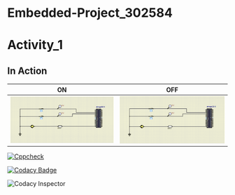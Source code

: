 # Embedded-Project_302584

# Activity_1
 ## In Action

|ON|OFF|
|:--:|:--:|
|![ON](https://github.com/dilipkumar26/Embedded-Project_302584/blob/a1045ad09e92056a8f479af9507c2fc24d9c5bba/simulation/Activity-1_LED%20ON.PNG)|![OFF](https://github.com/dilipkumar26/Embedded-Project_302584/blob/a1045ad09e92056a8f479af9507c2fc24d9c5bba/simulation/Activity-1_LED%20ON.PNG)|

[![Cppcheck](https://github.com/dilipkumar26/Embedded-Project_302584/actions/workflows/CodeQuality.yml/badge.svg)](https://github.com/dilipkumar26/Embedded-Project_302584/actions/workflows/CodeQuality.yml)


[![Codacy Badge](https://app.codacy.com/project/badge/Grade/2586fa25d3894d31bd0ca49c16181e57)](https://www.codacy.com/gh/dilipkumar26/Embedded-Project_302584/dashboard?utm_source=github.com&amp;utm_medium=referral&amp;utm_content=dilipkumar26/Embedded-Project_302584&amp;utm_campaign=Badge_Grade)


![Codacy Inspector](https://www.code-inspector.com/project/25554/score/svg)
